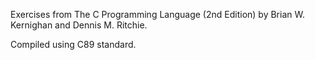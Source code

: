 Exercises from The C Programming Language (2nd Edition) by Brian W. Kernighan and Dennis M. Ritchie.

Compiled using C89 standard.